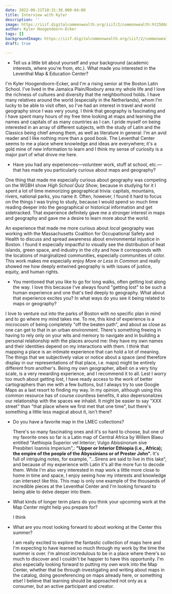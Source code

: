 ```yaml
---
date: 2022-06-21T10:31:38.000-04:00
title: Interview with Kyler
description: ''
image: https://iiif.digitalcommonwealth.org/iiif/2/commonwealth:ht250b888/2291,3151,6519,1974/full/0/default.jpg
author: Kyler Hoogendoorn-Ecker
tags: []
backgroundImage: https://iiif.digitalcommonwealth.org/iiif/2/commonwealth:ht250b888/2291,3151,6519,1974/full/0/default.jpg
draft: true

---
```


* Tell us a little bit about yourself and your background (academic interests, where you're from, etc.). What made you interested in the Leventhal Map & Education Center?

I'm Kyler Hoogendoorn-Ecker, and I'm a rising senior at the Boston Latin School. I've lived in the Jamaica Plain/Roxbury area my whole life and I love the richness of cultures and diversity that the neighborhood holds. I have many relatives around the world (especially in the Netherlands), whom I'm lucky to be able to visit often, so I've had an interest in travel and world geography since I was very young. I think that geography is fascinating and I have spent many hours of my free time looking at maps and learning the names and capitals of as many countries as I can. I pride myself on being interested in an array of different subjects, with the study of Latin and the Classics being chief among them, as well as literature in general: I'm an avid reader and I like nothing more than a good book. The Leventhal Center seems to me a place where knowledge and ideas are everywhere; it's a gold mine of new information to learn and I think my sense of curiosity is a major part of what drove me here.

* Have you had any experiences—volunteer work, stuff at school, etc.—that has made you particularly curious about maps and geography?

One thing that made me especially curious about geography was competing on the WGBH show _High School Quiz Show_, because in studying for it I spent a lot of time memorizing geographical trivia: capitals, mountains, rivers, national parks, you name it. Often, however, I found it hard to focus on the things I was trying to study, because I would spend so much time reading deeper into the geographical or historical information and get sidetracked. That experience definitely gave me a stronger interest in maps and geography and gave me a desire to learn more about the world. 

An experience that made me more curious about _local_ geography was working with the Massachusetts Coalition for Occupational Safety and Health to discuss and spread awareness about environmental injustice in Boston. I found it especially impactful to visually see the distribution of heat islands, green space, and industry in the city and how it corresponds with the locations of marginalized communities, especially communities of color. This work makes me especially enjoy _More or Less in Common_ and really showed me how deeply entwined geography is with issues of justice, equity, and human rights. 

* You mentioned that you like to go for long walks, often getting lost along the way. I love this because I've always found "getting lost" to be such a human experience and one that's tied deeply to geography. What about that experience excites you? In what ways do you see it being related to maps or geography?

I love to venture out into the parks of Boston with no specific plan in mind and to go where my mind takes me. To me, this kind of experience is a microcosm of being completely "off the beaten path", and about as close as one can get to that in an urban environment. There's something freeing in having to rely only on your wits and memory to navigate and in building a personal relationship with the places around me: they have my own names and their identities depend on my interactions with them. I think that mapping a place is an intimate experience that can hold a lot of meaning. The things that we subjectively value or notice about a space (and therefore display in our representations of that place, i.e. maps) might be entirely different from another's. Being my own geographer, albeit on a very tiny scale, is a very rewarding experience, and I recommend it to all. Lest I worry too much about getting lost, I have ready access to the work of better cartographers than me with a few buttons, but I always try to use Google Maps as a last resort to finding my way. In my opinion, although using this common resource has of course countless benefits, it also depersonalizes our relationship with the spaces we inhabit. It might be easier to say "XXX street" than "that place where we first met that one time", but there's something a little less magical about it, isn't there?

* Do you have a favorite map in the LMEC collections?

  There's so many fascinating ones and it's so hard to choose, but one of my favorite ones so far is a Latin map of Central Africa by Willem Blaeu entitled "Aethiopia Superior vel Interior; Vulgo Abissinorum sive Presbiteri Ioannis Imperium",: **"Upper or Interior Ethiopia (i.e., Africa); the empire of the people of the Abyssinians or of Prester John".** It's full of intriguing notes, for example, "...Sirens are said to live in this lake", and because of my experience with Latin it's all the more fun to decode them. While I'm also very interested in map work a little more close to home in time and space, I enjoy seeing how my interests and knowledge can intersect like this. This map is only one example of the thousands of incredible pieces at the Leventhal Center and I'm looking forward to being able to delve deeper into them.
* What kinds of longer term plans do you think your upcoming work at the Map Center might help you prepare for?

  I think
* What are you most looking forward to about working at the Center this summer?

  I am really excited to explore the fantastic collection of maps here and I'm expecting to have learned so much through my work by the time the summer is over. I'm almost incredulous to be in a place where there's so much to discover and I couldn't be happier to have this opportunity. I'm also especially looking forward to putting my own work into the Map Center, whether that be through investigating and writing about maps in the catalog, doing georeferencing on maps already here, or something else! I believe that learning should be approached not only as a consumer, but an active participant and creator.